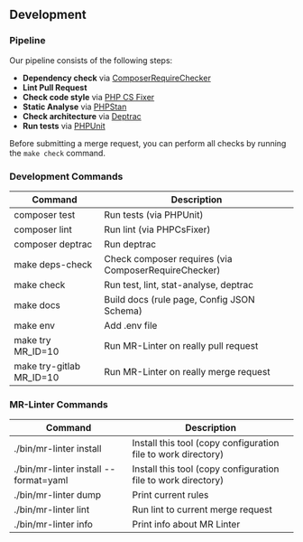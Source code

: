 ## Development

### Pipeline

Our pipeline consists of the following steps:

- **Dependency check** via [ComposerRequireChecker](https://github.com/maglnet/ComposerRequireChecker/)
- **Lint Pull Request**
- **Check code style** via [PHP CS Fixer](https://github.com/PHP-CS-Fixer/PHP-CS-Fixer)
- **Static Analyse** via [PHPStan](https://github.com/phpstan/phpstan)
- **Check architecture** via [Deptrac](https://github.com/qossmic/deptrac)
- **Run tests** via [PHPUnit](https://github.com/sebastianbergmann/phpunit)

Before submitting a merge request, you can perform all checks by running the `make check` command.

### Development Commands

| Command                  | Description                                          |
|--------------------------|------------------------------------------------------|
| composer test            | Run tests (via PHPUnit)                              |
| composer lint            | Run lint (via PHPCsFixer)                            |
| composer deptrac         | Run deptrac                                          |
| make deps-check          | Check composer requires (via ComposerRequireChecker) |
| make check               | Run test, lint, stat-analyse, deptrac                |
| make docs                | Build docs (rule page, Config JSON Schema)           |
| make env                 | Add .env file                                        |
| make try MR_ID=10        | Run MR-Linter on really pull request                 |
| make try-gitlab MR_ID=10 | Run MR-Linter on really merge request                |

### MR-Linter Commands

| Command                               | Description                                                   |
|---------------------------------------|---------------------------------------------------------------|
| ./bin/mr-linter install               | Install this tool (copy configuration file to work directory) |
| ./bin/mr-linter install --format=yaml | Install this tool (copy configuration file to work directory) |
| ./bin/mr-linter dump                  | Print current rules                                           |
| ./bin/mr-linter lint                  | Run lint to current merge request                             |
| ./bin/mr-linter info                  | Print info about MR Linter                                    |
